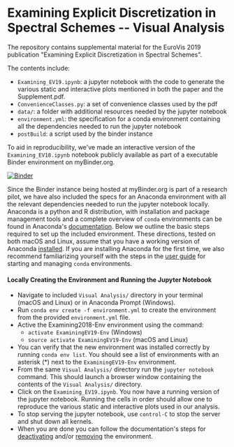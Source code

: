 # Examining Explicit Discretization in Spectral Schemes -- Visual Analysis

The repository contains supplemental material for the EuroVis 2019 publication "Examining Explicit Discretization in Spectral Schemes".

The contents include:

- `Examining_EV19.ipynb`: a jupyter notebook with the code to generate the various static and interactive plots mentioned in both the paper and the Supplement.pdf.
- `ConvenienceClasses.py`: a set of convenience classes used by the pdf
- `data/`: a folder with additional resources needed by the jupyter notebook
-  `environment.yml`: the specification for a conda environment containing all the dependencies needed to run the jupyter notebook
- `postBuild`: a script used by the binder instance

To aid in reproducibility, we've made an interactive version of the `Examining_EV18.ipynb` notebook publicly available as part of a executable Binder environment on myBinder.org.
 
[![Binder](https://mybinder.org/badge_logo.svg)](https://mybinder.org/gh/samquinan/Examining_EV19/master?filepath=Examining_EV19.ipynb)

Since the Binder instance being hosted at myBinder.org is part of a research pilot, we have also included the specs for an Anaconda environment with all the relevant dependencies needed to run the jupyter notebook locally. Anaconda is a python and R distribution, with installation and package management tools and a complete overview of `conda` environments can be found in Anaconda's [documentation](https://conda.io/docs/user-guide/tasks/manage-environments.html). Below we outline the basic steps required to set up the included environment. These directions, tested on both macOS and Linux, assume that you have a working version of Anaconda [installed](https://docs.anaconda.com/anaconda/install/). If you are installing Anaconda for the first time, we also recommend familiarizing yourself with the steps in the [user guide](https://conda.io/docs/user-guide/getting-started.html) for starting and managing `conda` environments.

#### Locally Creating the Environment and Running the Jupyter Notebook 

- Navigate to included `Visual Analysis/` directory in your terminal (macOS and Linux) or in Anaconda Prompt (Windows).
- Run `conda env create -f environment.yml` to create the environment from the provided `environment.yml` file.
- Active the Examining2018-Env environment using the command:
	- `activate ExaminingEV19-Env` (Windows)
	- `source activate ExaminingEV19-Env` (macOS and Linux)
- You can verify that the new environment was installed correctly by running `conda env list`. You should see a list of environments with an asterisk (*) next to the `ExaminingEV19-Env` environment.
- From the same `Visual Analysis/` directory run the `jupyter notebook` command. This should launch a browser window containing the contents of the `Visual Analysis/` directory.
- Click on the `Examining_EV19.ipynb`. You now have a running version of the jupyter notebook. Running the cells in order should allow one to reproduce the various static and interactive plots used in our analysis.
- To stop serving the jupyter notebook, use `control-C` to stop the server and shut down all kernels.
- When you are done you can follow the documentation's steps for [deactivating](https://conda.io/docs/user-guide/tasks/manage-environments.html#deactivating-an-environment) and/or [removing](https://conda.io/docs/user-guide/tasks/manage-environments.html#removing-an-environment) the environment.